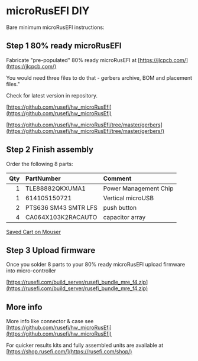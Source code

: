 # microRusEFI DIY

Bare minimum microRusEFI instructions:

## Step 1 80% ready microRusEFI

Fabricate "pre-populated" 80% ready microRusEFI at [https://jlcpcb.com/](https://jlcpcb.com/)

You would need three files to do that - gerbers archive, BOM and placement files."

Check for latest version in repository.

[https://github.com/rusefi/hw_microRusEfi](https://github.com/rusefi/hw_microRusEfi)

[https://github.com/rusefi/hw_microRusEfi/tree/master/gerbers](https://github.com/rusefi/hw_microRusEfi/tree/master/gerbers/)

## Step 2 Finish assembly

Order the following 8 parts:

| Qty | PartNumber | Comment   |
| ----------:|:--------  |:---------------------------------------------------- |
| 1  | TLE88882QKXUMA1     | Power Management Chip  |
| 1  | 614105150721     | Vertical microUSB  |
| 2  |   PTS636 SM43 SMTR LFS   | push button  |
| 4  | CA064X103K2RACAUTO     | capacitor array  |

[Saved Cart on Mouser](https://www.mouser.com/ProjectManager/ProjectDetail.aspx?AccessID=dacd727e05)

## Step 3 Upload firmware

Once you solder 8 parts to your 80% ready microRusEFI upload firmware into micro-controller

[https://rusefi.com/build_server/rusefi_bundle_mre_f4.zip](https://rusefi.com/build_server/rusefi_bundle_mre_f4.zip)

## More info

More info like connector & case see [https://github.com/rusefi/hw_microRusEfi](https://github.com/rusefi/hw_microRusEfi)

For quicker results kits and fully assembled units are available at [https://shop.rusefi.com/](https://rusefi.com/shop/)
